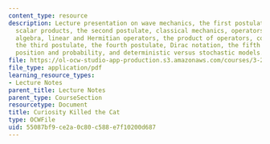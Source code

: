 ```yaml
---
content_type: resource
description: Lecture presentation on wave mechanics, the first postulate, normalization,
  scalar products, the second postulate, classical mechanics, operators, operator
  algebra, linear and Hermitian operators, the product of operators, commutators,
  the third postulate, the fourth postulate, Dirac notation, the fifth postulate,
  position and probability, and deterministic versus stochastic models.
file: https://ol-ocw-studio-app-production.s3.amazonaws.com/courses/3-23-electrical-optical-and-magnetic-properties-of-materials-fall-2007/55087bf9ce2a0c80c588e7f10200d687_clean3.pdf
file_type: application/pdf
learning_resource_types:
- Lecture Notes
parent_title: Lecture Notes
parent_type: CourseSection
resourcetype: Document
title: Curiosity Killed the Cat
type: OCWFile
uid: 55087bf9-ce2a-0c80-c588-e7f10200d687
---
```

